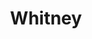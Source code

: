 ---
sw-dress-id: whitney
sw-dress-collection-id: dream-away
sw-dress-name: &title Whitney
sw-dress-producer: Boudoir Wedding by A. Pereverzeva
sw-dress-colors:
  - слонова кост
sw-dress-sizes: от XS до 6XL
sw-dress-model-size: M, слонова кост
sw-dress-price: 1390
sw-dress-description: &desc |-
  Рокля с 3D дантела и шлейф, която може да се поръча с V-образно деколте отпред или V-образен гръб. Моделът е от две части - вътрешна част от сатен и външна част от тюл с ръчно бродирана дантела и ръкави.  
  
  Възможни са леки промени по дизайна.
sw-dress-photos:
  - front
  - back
  - close
title: *title
description: *desc
layout: dress
image: /assets/images/dresses/whitney-front-1280.JPG
permalink: /dresses/whitney
---